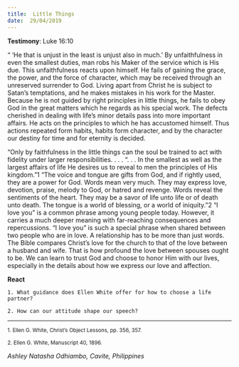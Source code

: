 ```yaml
---
title:  Little Things
date:  29/04/2019
---
```


**Testimony**: Luke 16:10

“ ‘He that is unjust in the least is unjust also in much.’ By unfaithfulness in even the smallest duties, man robs his Maker of the service which is His due. This unfaithfulness reacts upon himself. He fails of gaining the grace, the power, and the force of character, which may be received through an unreserved surrender to God. Living apart from Christ he is subject to Satan’s temptations, and he makes mistakes in his work for the Master. Because he is not guided by right principles in little things, he fails to obey God in the great matters which he regards as his special work. The defects cherished in dealing with life’s minor details pass into more important affairs. He acts on the principles to which he has accustomed himself. Thus actions repeated form habits, habits form character, and by the character our destiny for time and for eternity is decided.

“Only by faithfulness in the little things can the soul be trained to act with fidelity under larger responsibilities. . . . “. . . In the smallest as well as the largest affairs of life He desires us to reveal to men the principles of His kingdom.”1 “The voice and tongue are gifts from God, and if rightly used, they are a power for God. Words mean very much. They may express love, devotion, praise, melody to God, or hatred and revenge. Words reveal the sentiments of the heart. They may be a savor of life unto life or of death unto death. The tongue is a world of blessing, or a world of iniquity.”2 “I love you” is a common phrase among young people today. However, it carries a much deeper meaning with far-reaching consequences and repercussions. “I love you” is such a special phrase when shared between two people who are in love. A relationship has to be more than just words. The Bible compares Christ’s love for the church to that of the love between a husband and wife. That is how profound the love between spouses ought to be. We can learn to trust God and choose to honor Him with our lives, especially in the details about how we express our love and affection.

**React**

`1. What guidance does Ellen White offer for how to choose a life partner?`

`2. How can our attitude shape our speech?`

---

<sup>1. Ellen G. White, Christ’s Object Lessons, pp. 356, 357.</sup>

<sup>2. Ellen G. White, Manuscript 40, 1896.</sup>

_Ashley Natasha Odhiambo, Cavite, Philippines_